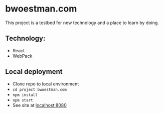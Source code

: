 # bwoestman.com
This project is a testbed for new technology and a place to learn by doing.

## Technology:
* React
* WebPack

## Local deployment
* Clone repo to local environment
* `cd project bwoestman.com`
* `npm install`
* `npm start`
* See site at [localhost:8080](http://localhost:8080)